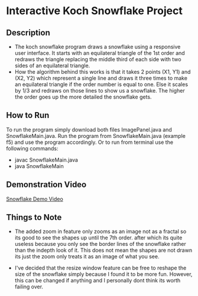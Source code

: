 # Interactive Koch Snowflake Project
## Description
* The koch snowflake program draws a snowflake using a responsive user interface. It starts with an equilateral triangle of the 1st order and redraws the triangle replacing the middle third of each side with two sides of an equilateral triangle.
* How the algorithm behind this works is that it takes 2 points (X1, Y1) and (X2, Y2) which represent a single line and draws it three times to make an equilateral triangle if the order number is equal to one. Else it scales by 1/3 and redraws on those lines to show us a snowflake. The higher the order goes up the more detailed the snowflake gets.

## How to Run
To run the program simply download both files ImagePanel.java and SnowflakeMain.java. Run the program from SnowflakeMain.java (example f5) and use the program accordingly. Or to run from terminal use the following commands:
- javac SnowflakeMain.java
- java SnowflakeMain

## Demonstration Video
[Snowflake Demo Video](Koch%20Snowflake%20-%20Made%20with%20Clipchamp.mp4)


## Things to Note
- The added zoom in feature only zooms as an image not as a fractal so its good to see the shapes up until the 7th order. after which its quite useless because you only see the border lines of the snowflake rather than the indepth look of it. This does not mean the shapes are not drawn its just the zoom only treats it as an image of what you see.
  
- I've decided that the resize window feature can be free to reshape the size of the snowflake simply because I found it to be more fun. However, this can be changed if anything and I personally dont think its worth failing over.